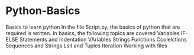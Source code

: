 # Python-Basics
Basics to learn python
In the file Script.py, the basics of python that are required is written.
In basics, the following topics are covered 
    Variables
    IF-ELSE Statements and Indentation
    VAriables
    Strings
    Functions
    Ccolelctions
    Sequences and Strings
    Lsit and Tuples
    Iteration
    Working with files
